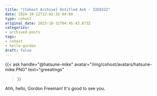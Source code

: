 ```yaml
---
title: "[Cohost Archive] Untitled Ask - 3359322"
date: 2024-10-12T22:02:32-04:00
type: cohost
original_date: 2023-10-31T04:45:43.673Z
categories:
- archived-posts
tags:
- cohost
- hello-gordon
draft: false
---
```


{{< ask 
    handle="@hatsune-mike"
    avatar="/img/cohost/avatars/hatsune-mike.PNG"
    text="greeatings"
>}}

Ahh, hello, Gordon Freeman! It's good to see you.